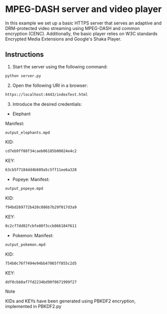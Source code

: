 # MPEG-DASH server and video player

In this example we set up a basic HTTPS server that serves an adaptive and DRM-protected video streaming using MPEG-DASH and common encryption (CENC). Additionally, the basic player relies on W3C standards Encrypted Media Extensions and Google's Shaka Player.

## Instructions

1. Start the server using the following command:
```bash
python server.py
```

2. Open the following URI in a browser:
```bash
https://localhost:4443/indexTest.html
```

3. Introduce the desired credentials:

- Elephant

Manifest:
```bash
output_elephants.mpd
```

KID:
```bash
cd7eb9ff88f34caeb06185b00024e4c2
```

KEY:
```bash
63cb5f7184dd4b689a5c5ff11ee6a328
```

- Popeye:
Manifest:
```bash
output_popeye.mpd
```

KID:
```bash
f94bd269772b420c886b7b29f017d3a9
```

KEY:
```bash
0c2cf7dd02fcbfe80f3ccb066184f611
```

- Pokemon:
Manifest:
```bash
output_pokemon.mpd
```

KID:
```bash
754b0c76f7494e94bb47065ff855c2d5
```

KEY:
```bash
ddf8cbb8af7fd2234bd90f0671999f27
```

> [!NOTE]
> KIDs and KEYs have been generated using PBKDF2 encryption, implemented in PBKDF2.py



